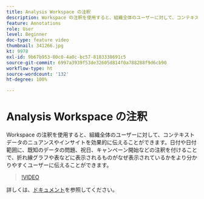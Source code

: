 ```yaml
---
title: Analysis Workspace の注釈
description: Workspace の注釈を使用すると、組織全体のユーザーに対して、コンテキストデータのニュアンスやインサイトを効果的に伝えることができます。日付や日付範囲に、既知のデータの問題、祝日、キャンペーン開始などの注釈を付けることで、折れ線グラフや表などに表示されるものがなぜ表示されているかをより分かりやすくユーザーに伝えることができます。
feature: Annotations
role: User
level: Beginner
doc-type: feature video
thumbnail: 341266.jpg
kt: 9978
exl-id: 9b67b953-80c0-4a0c-bc57-8183338691c5
source-git-commit: 6997a3939f53de32605d814f0a788288f9d6cb90
workflow-type: ht
source-wordcount: '132'
ht-degree: 100%

---
```


# Analysis Workspace の注釈

Workspace の注釈を使用すると、組織全体のユーザーに対して、コンテキストデータのニュアンスやインサイトを効果的に伝えることができます。日付や日付範囲に、既知のデータの問題、祝日、キャンペーン開始などの注釈を付けることで、折れ線グラフや表などに表示されるものがなぜ表示されているかをより分かりやすくユーザーに伝えることができます。

>[!VIDEO](https://video.tv.adobe.com/v/341266/?quality=12&learn=on)

詳しくは、[ドキュメント](https://experienceleague.adobe.com/docs/analytics/analyze/analysis-workspace/components/annotations/overview.html?lang=ja)を参照してください。
